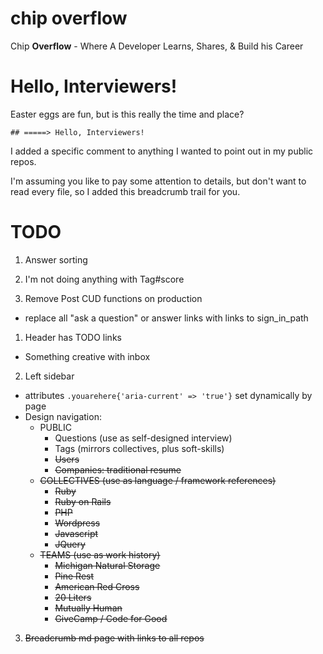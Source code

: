 # chip overflow
Chip __Overflow__ - Where A Developer Learns, Shares, & Build his Career

# Hello, Interviewers!
Easter eggs are fun, but is this really the time and place?

`## =====> Hello, Interviewers!`

I added a specific comment to anything I wanted to point out in my public repos.

I'm assuming you like to pay some attention to details, but don't want to read every file, so I added this breadcrumb trail for you.

# TODO
1. Answer sorting

1. I'm not doing anything with Tag#score

1. Remove Post CUD functions on production
  - replace all "ask a question" or answer links with links to sign_in_path

1. Header has TODO links
  - Something creative with inbox

2. Left sidebar
  - attributes `.youarehere{'aria-current' => 'true'}` set dynamically by page
  - Design navigation:
    * PUBLIC
      - Questions (use as self-designed interview)
      - Tags (mirrors collectives, plus soft-skills)
      - <s>Users<s/>
      - <s>Companies<s/>: traditional resume
    * COLLECTIVES (use as language / framework references)
      - Ruby
      - Ruby on Rails
      - PHP
      - Wordpress
      - Javascript
      - JQuery
    * TEAMS (use as work history)
      - Michigan Natural Storage
      - Pine Rest
      - American Red Cross
      - 20 Liters
      - Mutually Human
      - GiveCamp / Code for Good

3. Breadcrumb md page with links to all repos
